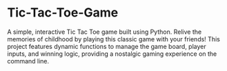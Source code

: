 # Tic-Tac-Toe-Game
A simple, interactive Tic Tac Toe game built using Python. Relive the memories of childhood by playing this classic game with your friends! This project features dynamic functions to manage the game board, player inputs, and winning logic, providing a nostalgic gaming experience on the command line.
